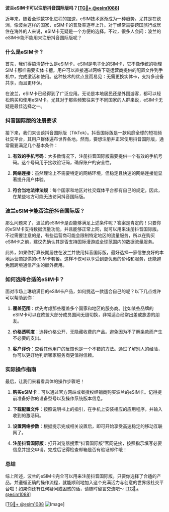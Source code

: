 **波兰eSIM卡可以注册抖音国际版吗？[[TG💪+ @esim1088](https://t.me/s/esim1088)]**

近年来，随着全球数字化进程的加速，eSIM技术逐渐成为一种趋势。尤其是在欧洲，像波兰这样的国家，eSIM卡的普及率逐年上升。对于经常需要跨国旅行或居住在海外的人来说，eSIM卡无疑是一个方便的选择。不过，很多人会问：波兰的eSIM卡能不能用来注册抖音国际版呢？

### 什么是eSIM卡？

首先，我们得搞清楚什么是eSIM卡。eSIM是电子化的SIM卡，它不像传统的物理SIM卡那样需要实体卡槽。用户可以直接通过网络下载运营商提供的配置文件到手机中，完成激活和使用。这种技术的优点显而易见：无需更换实体卡，支持多设备共享，而且更环保。

在波兰，eSIM卡已经得到了广泛应用。无论是本地居民还是外国游客，都可以轻松购买和使用eSIM卡。尤其对于那些频繁往来于不同国家的人群来说，eSIM卡无疑是最佳选择之一。

### 抖音国际版的注册要求

接下来，我们来谈谈抖音国际版（TikTok）。抖音国际版是一款风靡全球的短视频社交平台，其用户群体遍布世界各地。然而，要想注册并正常使用抖音国际版，通常需要满足几个基本条件：

1. **有效的手机号码**：大多数情况下，注册抖音国际版需要提供一个有效的手机号码。这个号码用于接收验证码，确保账户的安全性。
   
2. **网络连接**：虽然理论上不需要特定的网络环境，但稳定且快速的网络连接能显著提升用户体验。

3. **符合当地法律法规**：每个国家和地区对社交媒体平台都有自己的规定。因此，在某些地方可能无法访问抖音国际版。

### 波兰eSIM卡能否注册抖音国际版？

那么问题来了，波兰的eSIM卡是否能够满足上述条件呢？答案是肯定的！只要你的eSIM卡支持数据流量功能，并且能够正常上网，就可以用来注册抖音国际版。不过需要注意的是，有些运营商可能会限制特定地区的流量服务，所以在购买eSIM卡之前，建议先确认其是否支持国际漫游或全球范围内的数据流量服务。

此外，如果你打算长期居住在波兰并使用抖音国际版，最好选择一家信誉良好的本地运营商提供的eSIM卡套餐。这样不仅可以享受到更优惠的价格和服务，还能避免因跨境通信产生的额外费用。

### 如何选择合适的eSIM卡？

面对市场上琳琅满目的eSIM卡产品，如何挑选一款适合自己的呢？以下几点或许可以帮助到你：

1. **覆盖范围**：优先考虑那些覆盖多个国家和地区的服务商。比如某些品牌的eSIM卡可以在欧盟大部分成员国间无缝切换，非常适合经常出差或旅游的朋友。
   
2. **价格透明度**：选择价格公开、无隐藏收费的产品。避免因为不了解条款而产生不必要的支出。
   
3. **客户评价**：查看其他用户的反馈也是一个不错的方法。通过了解别人的经验，你可以更好地判断哪家服务商更值得信赖。

### 实际操作指南

最后，让我们来看看具体的操作步骤吧！

1. **购买eSIM卡**：可以通过官方网站或者授权经销商购买波兰的eSIM卡。记得提前准备好你的设备型号以及操作系统版本信息。
   
2. **下载配置文件**：按照说明书上的指引，在手机上安装相应的应用程序，并输入收到的激活码。
   
3. **设置网络参数**：根据提示完成相关设置后，即可开始享受高速稳定的移动互联网了。
   
4. **注册抖音国际版**：打开浏览器搜索“抖音国际版”官网链接，按照指示填写必要信息并提交申请。完成后记得检查邮箱是否有验证邮件哦！

### 总结

综上所述，波兰的eSIM卡完全可以用来注册抖音国际版。只要你选择了合适的产品，并遵循正确的操作流程，就能顺利地加入这个充满活力与创意的世界级社交平台啦！如果你还有任何疑问或困惑的话，请随时留言交流吧～ [[TG💪+ @esim1088](https://t.me/s/esim1088)]

[[TG💪+ @esim1088](https://t.me/s/esim1088) ![Image](https://i.postimg.cc/4NQfJmqS/Snipaste-2025-05-13-00-14-12.png)]